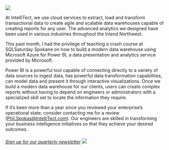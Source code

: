 

![](https://intellitect.com/wp-content/uploads/2018/03/digital-azure-graphic.jpg)

At IntelliTect, we use cloud services to extract, load and transform transactional data to create agile and scalable data warehouses capable of creating reports for any user. The advanced analytics we designed have been used in various industries throughout the Inland Northwest.

This past month, I had the privilege of teaching a crash course at SQLSaturday Spokane on how to build a modern data warehouse using Microsoft Azure for Power BI, a data presentation and analytics service provided by Microsoft.

Power BI is a powerful tool capable of connecting directly to a variety of data sources to ingest data, has powerful data transformation capabilities, can model data and present it through interactive visualizations. Once we build a modern data warehouse for our clients, users can create complex reports without having to depend on engineers or administrators with a specialized skill set to locate the information they require.

If it’s been more than a year since you reviewed your enterprise’s operational state, consider contacting me for a review ([Phil.Spokas@IntelliTect.com](mailto:Phil.Spokas@IntelliTect.com)). Our engineers are skilled in transforming your business intelligence initiatives so that they achieve your desired outcomes.

###### [Sign up for our quarterly newsletter](https://bit.ly/2Nhro9T) [![](https://intellitect.com/wp-content/uploads/2017/07/Click-here-to-sign-up-1-300x69.jpg)](https://bit.ly/2Nhro9T "Strengthening Your Enterprise Through Data & Analytics")
